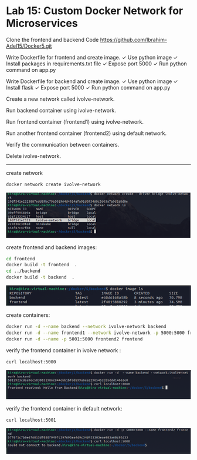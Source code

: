 # Lab 15: Custom Docker Network for Microservices

Clone the frontend and backend Code https://github.com/lbrahim-Adel15/Docker5.git

Write Dockerfile for frontend and create image.
✓ Use python image
✓ Install packages in requirements.txt file
✓ Expose port 5000
✓ Run python command on app.py

Write Dockerfile for backend and create image.
✓ Use python image
✓ Install flask
✓ Expose port 5000
✓ Run python command on app.py

Create a new network called ivolve-network.

Run backend container using ivolve-network.

Run frontend container (frontend1) using ivolve-network.

Run another frontend container (frontend2) using default network.

Verify the communication between containers.

Delete ivolve-network.

---

create network

```bash
docker network create ivolve-network
```
![network](../images/15-1.png)

create frontend and backend images:

```bash
cd frontend
docker build -t frontend  .
cd ../backend
docker build -t backend  .
```

![images](../images/15.png)

create containers:

```bash
docker run -d --name backend --network ivolve-network backend
docker run -d --name frontend1 --network ivolve-network -p 5000:5000 frontend
docker run -d --name -p 5001:5000 frontend2 frontend
```
verify the frontend container in ivolve network :

```bash
curl localhost:5000
```

![containers](../images/15-2.png)

verify the frontend container in default network:

```bash
curl localhost:5001
```

![containers2](../images/15-3.png)


